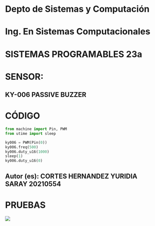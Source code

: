 # Depto de Sistemas y Computación
# Ing. En Sistemas Computacionales
# SISTEMAS PROGRAMABLES 23a

# SENSOR: 
## KY-006 PASSIVE BUZZER

# CÓDIGO
```python
from machine import Pin, PWM
from utime import sleep

ky006 = PWM(Pin(0))
ky006.freq(500)
ky006.duty_u16(1000)
sleep(1)
ky006.duty_u16(0)
```

## Autor (es): CORTES HERNANDEZ YURIDIA SARAY 20210554

# PRUEBAS

![](KY-006.jpg)


